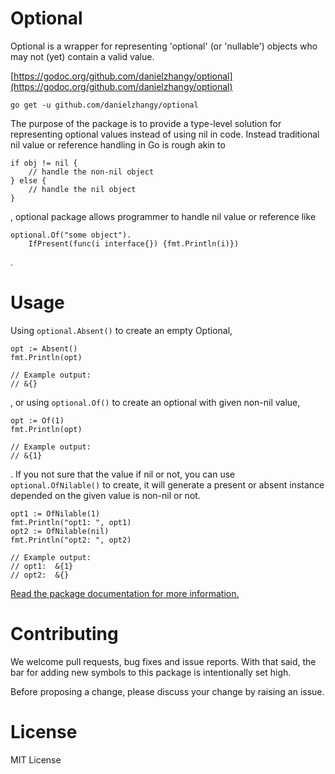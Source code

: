 # Optional

Optional is a wrapper for representing 'optional' (or 'nullable') objects who may not (yet) contain a valid value.

[https://godoc.org/github.com/danielzhangy/optional](https://godoc.org/github.com/danielzhangy/optional)

`go get -u github.com/danielzhangy/optional`

The purpose of the package is to provide a type-level solution for representing optional values instead of using nil in code. Instead traditional nil value or reference  handling in Go is rough akin to

```golang
if obj != nil {
    // handle the non-nil object
} else {
    // handle the nil object
}
```
, optional package allows programmer to handle nil value or reference like
```golang
optional.Of("some object").
    IfPresent(func(i interface{}) {fmt.Println(i)})
```
.


# Usage
Using `optional.Absent()` to create an empty Optional, 

```golang
opt := Absent()
fmt.Println(opt)

// Example output:
// &{}
```

, or using `optional.Of()` to create an optional with given non-nil value,

```golang
opt := Of(1)
fmt.Println(opt)

// Example output:
// &{1}
```

. If you not sure that the value if nil or not, you can use `optional.OfNilable()` to create, it will generate a present or absent instance depended on the given value is non-nil or not.

```golang
opt1 := OfNilable(1)
fmt.Println("opt1: ", opt1)
opt2 := OfNilable(nil)
fmt.Println("opt2: ", opt2)

// Example output:
// opt1:  &{1}
// opt2:  &{}
```

[Read the package documentation for more information.](https://godoc.org/github.com/danielzhangy/optional)

# Contributing
We welcome pull requests, bug fixes and issue reports. With that said, the bar for adding new symbols to this package is intentionally set high.

Before proposing a change, please discuss your change by raising an issue.

# License
MIT License